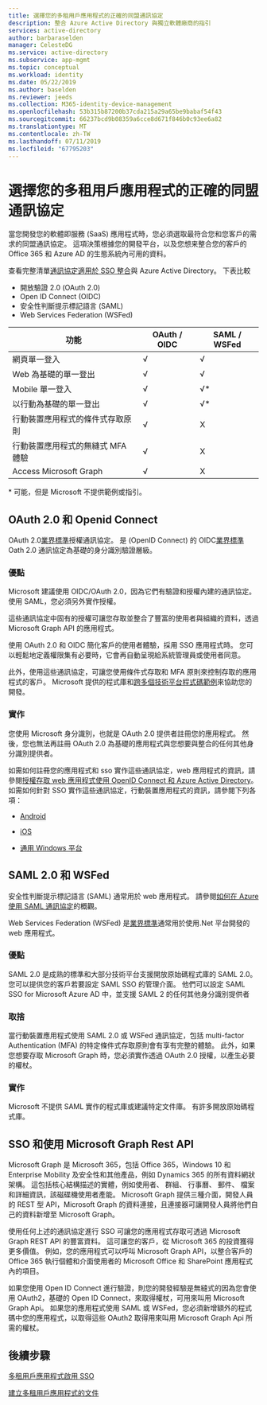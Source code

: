 ```yaml
---
title: 選擇您的多租用戶應用程式的正確的同盟通訊協定
description: 整合 Azure Active Directory 與獨立軟體廠商的指引
services: active-directory
author: barbaraselden
manager: CelesteDG
ms.service: active-directory
ms.subservice: app-mgmt
ms.topic: conceptual
ms.workload: identity
ms.date: 05/22/2019
ms.author: baselden
ms.reviewer: jeeds
ms.collection: M365-identity-device-management
ms.openlocfilehash: 53b315b87200b37cda215a29a65be9babaf54f43
ms.sourcegitcommit: 66237bcd9b08359a6cce8d671f846b0c93ee6a82
ms.translationtype: MT
ms.contentlocale: zh-TW
ms.lasthandoff: 07/11/2019
ms.locfileid: "67795203"
---
```

# <a name="choose-the-right-federation-protocol-for-your-multi-tenant-application"></a>選擇您的多租用戶應用程式的正確的同盟通訊協定

當您開發您的軟體即服務 (SaaS) 應用程式時，您必須選取最符合您和您客戶的需求的同盟通訊協定。 這項決策根據您的開發平台，以及您想来整合您的客戶的 Office 365 和 Azure AD 的生態系統內可用的資料。

查看完整清單[通訊協定適用於 SSO 整合](what-is-single-sign-on.md)與 Azure Active Directory。
下表比較 
* 開放驗證 2.0 (OAuth 2.0)
* Open ID Connect (OIDC)
* 安全性判斷提示標記語言 (SAML)
* Web Services Federation (WSFed)

| 功能| OAuth / OIDC| SAML / WSFed |
| - |-|-|
| 網頁單一登入| √| √ |
| Web 為基礎的單一登出| √| √ |
| Mobile 單一登入| √| √* |
| 以行動為基礎的單一登出| √| √* |
| 行動裝置應用程式的條件式存取原則| √| X |
| 行動裝置應用程式的無縫式 MFA 體驗| √| X |
| Access Microsoft Graph| √| X |

\* 可能，但是 Microsoft 不提供範例或指引。

## <a name="oauth-20-and-open-id-connect"></a>OAuth 2.0 和 Openid Connect

OAuth 2.0[業界標準](https://oauth.net/2/)授權通訊協定。 是 (OpenID Connect) 的 OIDC[業界標準](https://openid.net/connect/)Oath 2.0 通訊協定為基礎的身分識別驗證層級。

### <a name="benefits"></a>優點

Microsoft 建議使用 OIDC/OAuth 2.0，因為它們有驗證和授權內建的通訊協定。 使用 SAML，您必須另外實作授權。

這些通訊協定中固有的授權可讓您存取並整合了豐富的使用者與組織的資料，透過 Microsoft Graph API 的應用程式。

使用 OAuth 2.0 和 OIDC 簡化客戶的使用者體驗，採用 SSO 應用程式時。 您可以輕鬆地定義權限集有必要時，它會再自動呈現給系統管理員或使用者同意。

此外，使用這些通訊協定，可讓您使用條件式存取和 MFA 原則來控制存取的應用程式的客戶。 Microsoft 提供的程式庫和[跨多個技術平台程式碼範例](https://github.com/AzureAD/microsoft-authentication-library-for-js/wiki/Samples)來協助您的開發。  

### <a name="implementation"></a>實作

您使用 Microsoft 身分識別，也就是 OAuth 2.0 提供者註冊您的應用程式。 然後，您也無法再註冊 OAuth 2.0 為基礎的應用程式與您想要與整合的任何其他身分識別提供者。 

如需如何註冊您的應用程式和 sso 實作這些通訊協定，web 應用程式的資訊，請參閱[授權存取 web 應用程式使用 OpenID Connect 和 Azure Active Directory](../develop/sample-v2-code.md)。  如需如何針對 SSO 實作這些通訊協定，行動裝置應用程式的資訊，請參閱下列各項： 

* [Android](../develop/quickstart-v2-android.md)

* [iOS](../develop/quickstart-v2-ios.md)

* [通用 Windows 平台](../develop/quickstart-v2-uwp.md)

## <a name="saml-20-and-wsfed"></a>SAML 2.0 和 WSFed

安全性判斷提示標記語言 (SAML) 通常用於 web 應用程式。 請參閱[如何在 Azure 使用 SAML 通訊協定](../develop/active-directory-saml-protocol-reference.md)的概觀。 

Web Services Federation (WSFed) 是[業界標準](http://docs.oasis-open.org/wsfed/federation/v1.2/ws-federation.html)通常用於使用.Net 平台開發的 web 應用程式。

### <a name="benefits"></a>優點

SAML 2.0 是成熟的標準和大部分技術平台支援開放原始碼程式庫的 SAML 2.0。 您可以提供您的客戶若要設定 SAML SSO 的管理介面。 他們可以設定 SAML SSO for Microsoft Azure AD 中，並支援 SAML 2 的任何其他身分識別提供者

### <a name="trade-offs"></a>取捨

當行動裝置應用程式使用 SAML 2.0 或 WSFed 通訊協定，包括 multi-factor Authentication (MFA) 的特定條件式存取原則會有享有完整的體驗。 此外，如果您想要存取 Microsoft Graph 時，您必須實作透過 OAuth 2.0 授權，以產生必要的權杖。 

### <a name="implementation"></a>實作

Microsoft 不提供 SAML 實作的程式庫或建議特定文件庫。 有許多開放原始碼程式庫。

## <a name="sso-and-using-microsoft-graph-rest-api"></a>SSO 和使用 Microsoft Graph Rest API 

Microsoft Graph 是 Microsoft 365，包括 Office 365，Windows 10 和 Enterprise Mobility 及安全性和其他產品，例如 Dynamics 365 的所有資料網狀架構。 這包括核心結構描述的實體，例如使用者、 群組、 行事曆、 郵件、 檔案和詳細資訊，該磁碟機使用者產能。 Microsoft Graph 提供三種介面，開發人員的 REST 型 API，Microsoft Graph 的資料連接，且連接器可讓開發人員將他們自己的資料新增至 Microsoft Graph。  

使用任何上述的通訊協定進行 SSO 可讓您的應用程式存取可透過 Microsoft Graph REST API 的豐富資料。 這可讓您的客戶，從 Microsoft 365 的投資獲得更多價值。 例如，您的應用程式可以呼叫 Microsoft Graph API，以整合客戶的 Office 365 執行個體和介面使用者的 Microsoft Office 和 SharePoint 應用程式內的項目。 

如果您使用 Open ID Connect 進行驗證，則您的開發經驗是無縫式的因為您會使用 OAuth2，基礎的 Open ID Connect，來取得權杖，可用來叫用 Microsoft Graph Api。 如果您的應用程式使用 SAML 或 WSFed，您必須新增額外的程式碼中您的應用程式，以取得這些 OAuth2 取得用來叫用 Microsoft Graph Api 所需的權杖。 

## <a name="next-steps"></a>後續步驟

[多租用戶應用程式啟用 SSO](isv-sso-content.md)

[建立多租用戶應用程式的文件](isv-create-sso-documentation.md)

